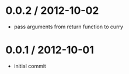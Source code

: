 
0.0.2 / 2012-10-02 
==================

  * pass arguments from return function to curry

0.0.1 / 2012-10-01 
==================

  * initial commit

